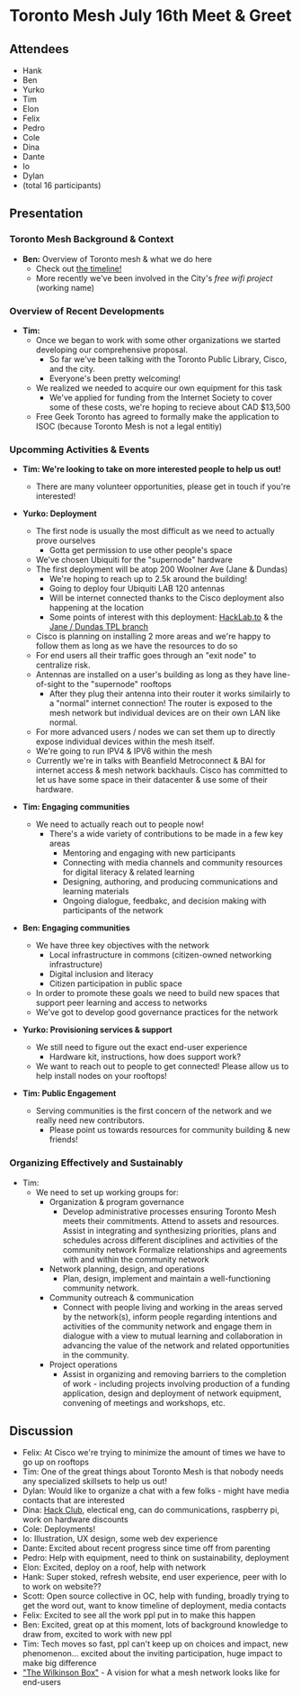 # Toronto Mesh July 16th Meet & Greet

## Attendees

- Hank
- Ben
- Yurko
- Tim
- Elon
- Felix
- Pedro
- Cole
- Dina
- Dante
- Io
- Dylan
- (total 16 participants)

## Presentation

### Toronto Mesh Background & Context

- **Ben:** Overview of Toronto mesh & what we do here
    - Check out [the timeline!](https://tomesh.net/timeline/)
    - More recently we've been involved in the City's _free wifi project_ (working name)

### Overview of Recent Developments

- **Tim:**
    - Once we began to work with some other organizations we started developing our comprehensive proposal.
        - So far we've been talking with the Toronto Public Library, Cisco, and the city.
        - Everyone's been pretty welcoming!
    - We realized we needed to acquire our own equipment for this task
        - We've applied for funding from the Internet Society to cover some of these costs, we're hoping to recieve about CAD $13,500
    - Free Geek Toronto has agreed to formally make the application to ISOC (because Toronto Mesh is not a legal entitiy)

### Upcomming Activities & Events

- **Tim: We're looking to take on more interested people to help us out!**
    - There are many volunteer opportunities, please get in touch if you're interested!

- **Yurko: Deployment**
    - The first node is usually the most difficult as we need to actually prove ourselves
        - Gotta get permission to use other people's space
    - We've chosen Ubiquiti for the "supernode" hardware
    - The first deployment will be atop 200 Woolner Ave (Jane & Dundas)
        - We're hoping to reach up to 2.5k around the building!
        - Going to deploy four Ubiquiti LAB 120 antennas
        - Will be internet connected thanks to the Cisco deployment also happening at the location
        - Some points of interest with this deployment: [HackLab.to](https://hacklab.to/) & the [Jane / Dundas TPL branch](https://www.torontopubliclibrary.ca/janedundas/)
    - Cisco is planning on installing 2 more areas and we're happy to follow them as long as we have the resources to do so
    - For end users all their traffic goes through an "exit node" to centralize risk.
    - Antennas are installed on a user's building as long as they have line-of-sight to the "supernode" rooftops
        - After they plug their antenna into their router it works similairly to a "normal" internet connection!  The router is exposed to the mesh network but individual devices are on their own LAN like normal.
    - For more advanced users / nodes we can set them up to directly expose individual devices within the mesh itself.
    - We're going to run IPV4 & IPV6 within the mesh
    - Currently we're in talks with Beanfield Metroconnect & BAI for internet access & mesh network backhauls.  Cisco has committed to let us have some space in their datacenter & use some of their hardware.

- **Tim: Engaging communities**
    - We need to actually reach out to people now!
        - There's a wide variety of contributions to be made in a few key areas
            - Mentoring and engaging with new participants
            - Connecting with media channels and community resources for digital literacy & related learning
            - Designing, authoring, and producing communications and learning materials
            - Ongoing dialogue, feedbakc, and decision making with participants of the network

- **Ben: Engaging communities**
    - We have three key objectives with the network
        - Local infrastructure in commons (citizen-owned networking infrastructure)
        - Digital inclusion and literacy
        - Citizen participation in public space
    - In order to promote these goals we need to build new spaces that support peer learning and access to networks
    - We've got to develop good governance practices for the network

- **Yurko: Provisioning services & support**
    - We still need to figure out the exact end-user experience
        - Hardware kit, instructions, how does support work?
    - We want to reach out to people to get connected!  Please allow us to help install nodes on your rooftops!

- **Tim: Public Engagement**
    - Serving communities is the first concern of the network and we really need new contributors.
        - Please point us towards resources for community building & new friends!

### Organizing Effectively and Sustainably

- Tim:
    - We need to set up working groups for:
        - Organization & program governance
            - Develop administrative processes ensuring Toronto Mesh meets their commitments. Attend to assets and resources. Assist in integrating and synthesizing priorities, plans and schedules across different disciplines and activities of the community network Formalize relationships and agreements with and within the community network
        - Network planning, design, and operations
            - Plan, design, implement and maintain a well-functioning community network.
        - Community outreach & communication
            - Connect with people living and working in the areas served by the network(s), inform people regarding intentions and activities of the community network and engage them in dialogue with a view to mutual learning and collaboration in advancing the value of the network and related opportunities in the community.
        - Project operations
            - Assist in organizing and removing barriers to the completion of work - including projects involving production of a funding application, design and deployment of network equipment, convening of meetings and workshops, etc.

## Discussion

- Felix: At Cisco we're trying to minimize the amount of times we have to go up on rooftops
- Tim: One of the great things about Toronto Mesh is that nobody needs any specialized skillsets to help us out!
- Dylan: Would like to organize a chat with a few folks - might have media contacts that are interested
- Dina: [Hack Club](https://www.youtube.com/watch?v=IWFtj9cCaB0), electical eng, can do communications, raspberry pi, work on hardware discounts
- Cole: Deployments!
- Io: Illustration, UX design, some web dev experience
- Dante: Excited about recent progress since time off from parenting
- Pedro: Help with equipment, need to think on sustainability, deployment
- Elon: Excited, deploy on a roof, help with network
- Hank: Super stoked, refresh website, end user experience, peer with Io to work on website??
- Scott: Open source collective in OC, help with funding, broadly trying to get the word out, want to know timeline of deployment, media contacts
- Felix: Excited to see all the work ppl put in to make this happen
- Ben: Excited, great op at this moment, lots of background knowledge to draw from, excited to work with new ppl
- Tim: Tech moves so fast, ppl can't keep up on choices and impact, new phenomenon... excited about the inviting participation, huge impact to make big difference
- ["The Wilkinson Box"](https://raw.githubusercontent.com/tomeshnet/documents/master/images/20190221_meetup-drawings/shrinks99.jpg) - A vision for what a mesh network looks like for end-users
